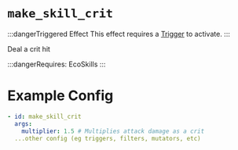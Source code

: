 # `make_skill_crit`
:::dangerTriggered Effect
This effect requires a [Trigger](https://plugins.auxilor.io/effects/all-triggers) to activate.
:::

Deal a crit hit

:::dangerRequires:
EcoSkills
:::

# Example Config
```yaml
- id: make_skill_crit
  args:
    multiplier: 1.5 # Multiplies attack damage as a crit
  ...other config (eg triggers, filters, mutators, etc)
```
